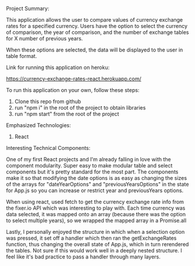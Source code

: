 Project Summary:

This application allows the user to compare values of currency exchange rates for a specified currency. Users have the option to select the currency of comparison, the year of comparison, and the number of exchange tables for X number of previous years.

When these options are selected, the data will be displayed to the user in table format.

Link for running this application on heroku:

https://currency-exchange-rates-react.herokuapp.com/


To run this application on your own, follow these steps:

  1. Clone this repo from github
  2. run "npm i" in the root of the project to obtain libraries
  3. run "npm start" from the root of the project

Emphasized Technologies:
  1. React

Interesting Technical Components:

One of my first React projects and I'm already falling in love with the component modularity. Super easy to make modular table and select components but it's pretty standard for the most part. The components make it so that modifying the date options is as easy as changing the sizes of the arrays for "dateYearOptions" and "previousYearsOptions" in the state for App.js so you can increase or restrict year and previousYears options.

When using react, used fetch to get the currency exchange rate info from the fixer.io API which was interesting to play with. Each time currency was data selected, it was mapped onto an array (because there was the option to select multiple years), so we wrapped the mapped array in a Promise.all

Lastly, I personally enjoyed the structure in which when a selection option was pressed, it set off a handler which then ran the getExchangeRates function, thus changing the overall state of App.js, which in turn rerendered the tables. Not sure if this would work well in a deeply nested structure. I feel like it's bad practice to pass a handler through many layers.

